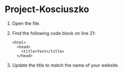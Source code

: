 # Project-Kosciuszko
1.  Open the file.
2.  Find the following code block on line 21:

        <html>
          <head>
            <title>Test</title>
          </head>
3.  Update the title to match the name of your website.
